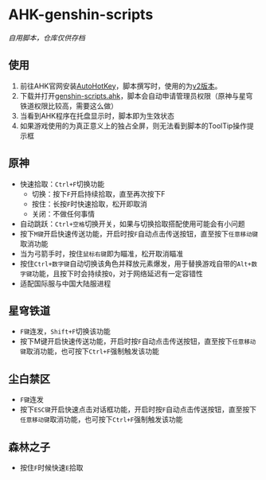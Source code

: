 # AHK-genshin-scripts

*自用脚本，仓库仅供存档*

## 使用
1. 前往AHK官网安装[AutoHotKey](https://www.autohotkey.com/)，脚本撰写时，使用的为[v2版本](https://www.autohotkey.com/download/ahk-v2.exe)。
2. 下载并打开[genshin-scripts.ahk](https://github.com/NoroHime/AHK-genshin-scripts/raw/main/genshin-scripts.ahk)，脚本会自动申请管理员权限（原神与星穹铁道权限比较高，需要这么做）
3. 当看到AHK程序在托盘显示时，脚本即为生效状态
4. 如果游戏使用的为真正意义上的独占全屏，则无法看到脚本的ToolTip操作提示框

## 原神
 - 快速拾取：`Ctrl+F`切换功能
   - 切换：按下`F`开启持续拾取，直至再次按下F
   - 按住：长按`F`时快速拾取，松开即取消
   - 关闭：不做任何事情
 - 自动跳跃：`Ctrl+空格`切换开关，如果与切换拾取搭配使用可能会有小问题
 - 按下`M键`开启快速传送功能，开启时按`F`自动点击传送按钮，直至按下`任意移动键`取消功能
 - 当为弓箭手时，按住`鼠标右键`即为瞄准，松开取消瞄准
 - 按住`Ctrl+数字键`自动切换该角色并释放元素爆发，用于替换游戏自带的`Alt+数字键`功能，且按下时会持续按`Q`，对于网络延迟有一定容错性
 - 适配国际服与中国大陆服进程

## 星穹铁道
- `F键`连发，`Shift+F`切换该功能
- 按下M键开启快速传送功能，开启时按`F`自动点击传送按钮，直至按下`任意移动键`取消功能，也可按下`Ctrl+F`强制触发该功能

## 尘白禁区
- `F键`连发
- 按下`ESC键`开启快速点击对话框功能，开启时按`F`自动点击传送按钮，直至按下`任意移动键`取消功能，也可按下`Ctrl+F`强制触发该功能

## 森林之子
- 按住`F`时候快速`E`拾取
